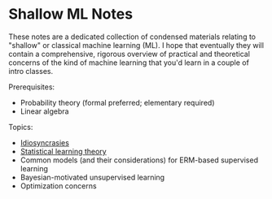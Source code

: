 # Shallow ML Notes

These notes are a dedicated collection of condensed materials relating to "shallow" or classical machine learning (ML). I hope that eventually they will contain a comprehensive, rigorous overview of practical and theoretical concerns of the kind of machine learning that you'd learn in a couple of intro classes.

Prerequisites:

* Probability theory (formal preferred; elementary required)
* Linear algebra

Topics:

* [Idiosyncrasies](idiosyncrasies.pdf)
* [Statistical learning theory](statistical-learning/README.md)
* Common models (and their considerations) for ERM-based supervised learning
* Bayesian-motivated unsupervised learning
* Optimization concerns
